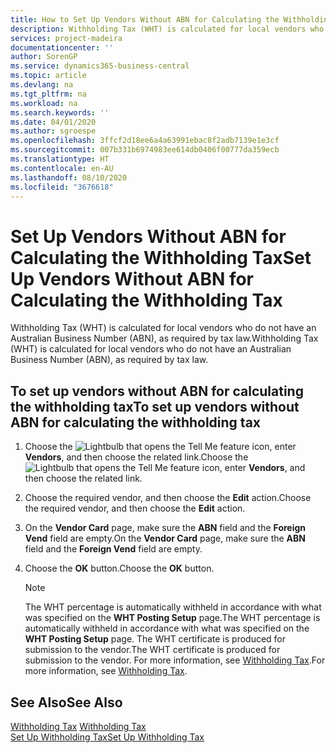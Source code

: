 ```yaml
---
title: How to Set Up Vendors Without ABN for Calculating the Withholding Tax
description: Withholding Tax (WHT) is calculated for local vendors who do not have an Australian Business Number (ABN), as required by tax law.
services: project-madeira
documentationcenter: ''
author: SorenGP
ms.service: dynamics365-business-central
ms.topic: article
ms.devlang: na
ms.tgt_pltfrm: na
ms.workload: na
ms.search.keywords: ''
ms.date: 04/01/2020
ms.author: sgroespe
ms.openlocfilehash: 3ffcf2d18ee6a4a63991ebac8f2adb7139e1e3cf
ms.sourcegitcommit: 007b331b6974983ee614db0406f00777da359ecb
ms.translationtype: HT
ms.contentlocale: en-AU
ms.lasthandoff: 08/10/2020
ms.locfileid: "3676618"
---
```

# <a name="set-up-vendors-without-abn-for-calculating-the-withholding-tax"></a><span data-ttu-id="29f5b-103">Set Up Vendors Without ABN for Calculating the Withholding Tax</span><span class="sxs-lookup"><span data-stu-id="29f5b-103">Set Up Vendors Without ABN for Calculating the Withholding Tax</span></span>
<span data-ttu-id="29f5b-104">Withholding Tax (WHT) is calculated for local vendors who do not have an Australian Business Number (ABN), as required by tax law.</span><span class="sxs-lookup"><span data-stu-id="29f5b-104">Withholding Tax (WHT) is calculated for local vendors who do not have an Australian Business Number (ABN), as required by tax law.</span></span>  

## <a name="to-set-up-vendors-without-abn-for-calculating-the-withholding-tax"></a><span data-ttu-id="29f5b-105">To set up vendors without ABN for calculating the withholding tax</span><span class="sxs-lookup"><span data-stu-id="29f5b-105">To set up vendors without ABN for calculating the withholding tax</span></span>  

1.  <span data-ttu-id="29f5b-106">Choose the ![Lightbulb that opens the Tell Me feature](../../media/ui-search/search_small.png "Tell me what you want to do") icon, enter **Vendors**, and then choose the related link.</span><span class="sxs-lookup"><span data-stu-id="29f5b-106">Choose the ![Lightbulb that opens the Tell Me feature](../../media/ui-search/search_small.png "Tell me what you want to do") icon, enter **Vendors**, and then choose the related link.</span></span>  
2.  <span data-ttu-id="29f5b-107">Choose the required vendor, and then choose the **Edit** action.</span><span class="sxs-lookup"><span data-stu-id="29f5b-107">Choose the required vendor, and then choose the **Edit** action.</span></span>  
3.  <span data-ttu-id="29f5b-108">On the **Vendor Card** page, make sure the **ABN** field and the **Foreign Vend** field are empty.</span><span class="sxs-lookup"><span data-stu-id="29f5b-108">On the **Vendor Card** page, make sure the **ABN** field and the **Foreign Vend** field are empty.</span></span>  
4.  <span data-ttu-id="29f5b-109">Choose the **OK** button.</span><span class="sxs-lookup"><span data-stu-id="29f5b-109">Choose the **OK** button.</span></span>  

    > [!NOTE]  
    >  <span data-ttu-id="29f5b-110">The WHT percentage is automatically withheld in accordance with what was specified on the **WHT Posting Setup** page.</span><span class="sxs-lookup"><span data-stu-id="29f5b-110">The WHT percentage is automatically withheld in accordance with what was specified on the **WHT Posting Setup** page.</span></span> <span data-ttu-id="29f5b-111">The WHT certificate is produced for submission to the vendor.</span><span class="sxs-lookup"><span data-stu-id="29f5b-111">The WHT certificate is produced for submission to the vendor.</span></span> <span data-ttu-id="29f5b-112">For more information, see [Withholding Tax](withholding-tax.md).</span><span class="sxs-lookup"><span data-stu-id="29f5b-112">For more information, see [Withholding Tax](withholding-tax.md).</span></span>  

## <a name="see-also"></a><span data-ttu-id="29f5b-113">See Also</span><span class="sxs-lookup"><span data-stu-id="29f5b-113">See Also</span></span>  
 <span data-ttu-id="29f5b-114">[Withholding Tax](withholding-tax.md) </span><span class="sxs-lookup"><span data-stu-id="29f5b-114">[Withholding Tax](withholding-tax.md) </span></span>  
 [<span data-ttu-id="29f5b-115">Set Up Withholding Tax</span><span class="sxs-lookup"><span data-stu-id="29f5b-115">Set Up Withholding Tax</span></span>](how-to-set-up-withholding-tax.md)
